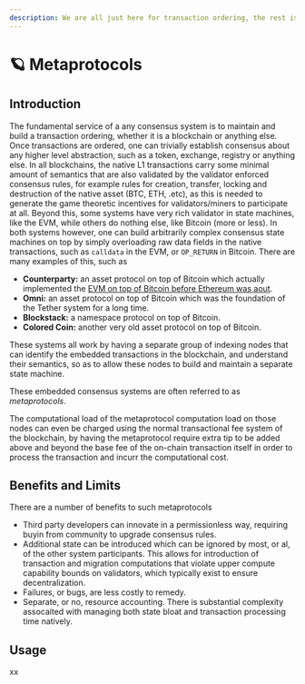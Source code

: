 ```yaml
---
description: We are all just here for transaction ordering, the rest is gravy.
---
```


# 🪐 Metaprotocols

## Introduction

The fundamental service of a any consensus system is to maintain and build a transaction ordering, whether it is a blockchain or anything else. Once transactions are ordered, one can trivially establish consensus about any higher level abstraction, such as a token, exchange, registry or anything else. In all blockchains, the native L1 transactions carry some minimal amount of semantics that are also validated by the validator enforced consensus rules, for example rules for creation, transfer, locking and destruction of the native asset (BTC, ETH, .etc), as this is needed to generate the game theoretic incentives for validators/miners to participate at all. Beyond this, some systems have very rich validator in state machines, like the EVM, while others do nothing else, like Bitcoin (more or less). In both systems however, one can build arbitrarily complex consensus state machines on top by simply overloading raw data fields in the native transactions, such as `calldata` in the EVM, or `OP_RETURN` in Bitcoin. There are many examples of this, such as

* **Counterparty:** an asset protocol on top of Bitcoin which actually implemented the [EVM on top of Bitcoin before Ethereum was aout](https://counterparty.io/news/counterpartys-evm-port-moves-forward/).
* **Omni:** an asset protocol on top of Bitcoin which was the foundation of the Tether system for a long time.
* **Blockstack:** a namespace protocol on top of Bitcoin.
* **Colored Coin:** another very old asset protocol on top of Bitcoin.

These systems all work by having a separate group of indexing nodes that can identify the embedded transactions in the blockchain, and understand their semantics, so as to allow these nodes to build and maintain a separate state machine.

These embedded consensus systems are often referred to as _metaprotocols_.

The computational load of the metaprotocol computation load on those nodes can even be charged using the normal transactional fee system of the blockchain, by having the metaprotocol require extra tip to be added above and beyond the base fee of the on-chain transaction itself in order to process the transaction and incurr the computational cost.&#x20;

## Benefits and Limits

There are a number of benefits to such metaprotocols

* Third party developers can innovate in a permissionless way, requiring buyin from community to upgrade consensus rules.
* Additional state can be introduced which can be ignored by most, or al, of the other system participants. This allows for introduction of transaction and migration computations that violate upper compute capability bounds on validators, which typically exist to ensure decentralization.
* Failures, or bugs, are less costly to remedy.
* Separate, or no, resource accounting. There is substantial complexity assocaited with managing both state bloat and transaction processing time natively.

## Usage

xx
